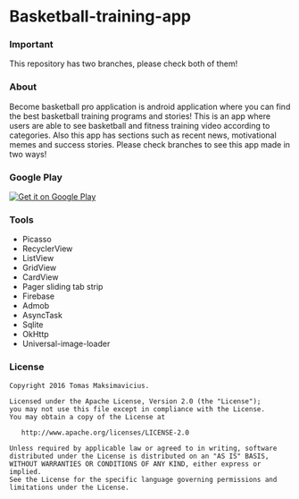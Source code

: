 # Basketball-training-app
### Important

This repository has two branches, please check both of them!

### About

Become basketball pro application is android application where you can find the best basketball training programs and stories! This is an app where users are able to see basketball and fitness training video according to categories. Also this app has sections such as recent news, motivational memes and success stories. Please check branches to see this app made in two ways!

### Google Play

<a href="https://play.google.com/store/apps/details?id=my.app.tomas.becomebasketballpro">
<img alt="Get it on Google Play" src="http://steverichey.github.io/google-play-badge-svg/img/en_get.svg" />
</a>

### Tools

* Picasso
* RecyclerView
* ListView
* GridView
* CardView
* Pager sliding tab strip
* Firebase
* Admob
* AsyncTask
* Sqlite
* OkHttp
* Universal-image-loader

### License

```
Copyright 2016 Tomas Maksimavicius.

Licensed under the Apache License, Version 2.0 (the "License");
you may not use this file except in compliance with the License.
You may obtain a copy of the License at

   http://www.apache.org/licenses/LICENSE-2.0

Unless required by applicable law or agreed to in writing, software
distributed under the License is distributed on an "AS IS" BASIS,
WITHOUT WARRANTIES OR CONDITIONS OF ANY KIND, either express or implied.
See the License for the specific language governing permissions and
limitations under the License.
```

